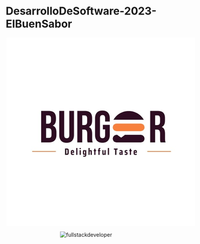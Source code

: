 # DesarrolloDeSoftware-2023-ElBuenSabor

<p align="center">
    <img
    src="b732c2df-b05f-4e51-a076-28629e391a31.jpg"
    alt="fullstackdeveloper"
    width="500px"
    height="500px"
    align="center"
/>

<p>
    <img
    src="https://media.giphy.com/media/2C6v4QD5d3YOO4YhID/giphy-downsized-large.gif"
    alt="fullstackdeveloper"
    width="360px"
    height="260px"
    align="right"
/>
</p>

